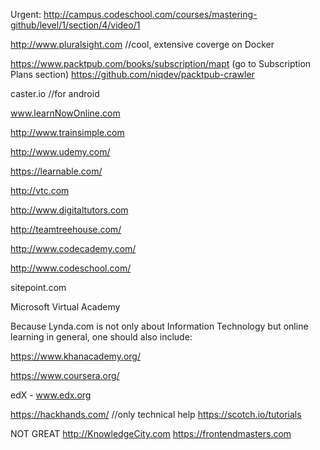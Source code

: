 
Urgent: http://campus.codeschool.com/courses/mastering-github/level/1/section/4/video/1

http://www.pluralsight.com //cool, extensive coverge on Docker

https://www.packtpub.com/books/subscription/mapt (go to Subscription Plans section)
https://github.com/niqdev/packtpub-crawler

caster.io //for android


www.learnNowOnline.com

http://www.trainsimple.com

http://www.udemy.com/

https://learnable.com/

http://vtc.com

http://www.digitaltutors.com

http://teamtreehouse.com/

http://www.codecademy.com/

http://www.codeschool.com/

sitepoint.com


Microsoft Virtual Academy

Because Lynda.com is not only about Information Technology but online learning in general, one should also include:

https://www.khanacademy.org/

https://www.coursera.org/

edX - www.edx.org

https://hackhands.com/ //only technical help
https://scotch.io/tutorials

NOT GREAT
http://KnowledgeCity.com
https://frontendmasters.com
